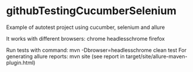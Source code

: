 # githubTestingCucumberSelenium
Example of autotest project using cucumber, selenium and allure

It works with different browsers:
chrome
headlesschrome
firefox

Run tests with command: mvn -Dbrowser=headlesschrome clean test
For generating allure reports: mvn site (see report in target/site/allure-maven-plugin.html)
